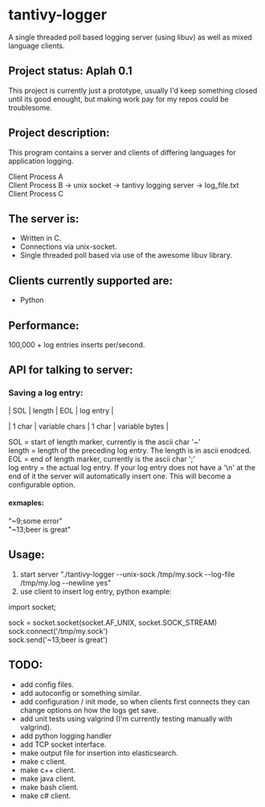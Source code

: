 # tantivy-logger
A single threaded poll based logging server (using libuv) as well as mixed language clients.

## Project status: Aplah 0.1

This project is currently just a prototype, usually I'd keep something closed until its good enought, but making work pay for my repos could be troublesome.

## Project description:

This program contains a server and clients of differing languages for application logging.

Client Process A  
Client Process B -> unix socket -> tantivy logging server -> log_file.txt  
Client Process C  

## The server is:
* Written in C.
* Connections via unix-socket.
* Single threaded poll based via use of the awesome libuv library.

## Clients currently supported are:
* Python

## Performance: 
100,000 + log entries inserts per/second.

## API for talking to server:

### Saving a log entry:

| SOL | length | EOL | log entry |

| 1 char | variable chars | 1 char | variable bytes |

SOL = start of length marker, currently is the ascii char '~'  
length = length of the preceding log entry. The length is in ascii enodced.  
EOL = end of length marker, currently is the ascii char ';'  
log entry = the actual log entry. If your log entry does not have a '\n' at the end of it the server will automatically insert one. This will become a configurable option.  

#### exmaples:  
"~9;some error"  
"~13;beer is great"  

## Usage:
1) start server "./tantivy-logger --unix-sock /tmp/my.sock --log-file /tmp/my.log --newline yes"
2) use client to insert log entry, python example:  
  
import socket;  
  
sock = socket.socket(socket.AF_UNIX, socket.SOCK_STREAM)  
sock.connect('/tmp/my.sock')  
sock.send('~13;beer is great')  

## TODO:
* add config files.
* add autoconfig or something similar.
* add configuration / init mode, so when clients first connects they can change options on how the logs get save.
* add unit tests using valgrind (I'm currently testing manually with valgrind).
* add python logging handler 
* add TCP socket interface.
* make output file for insertion into elasticsearch.
* make c client.
* make c++ client.
* make java client.
* make bash client.
* make c# client.

